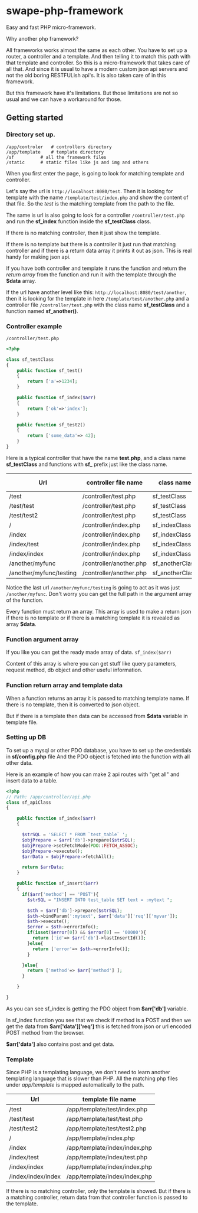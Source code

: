 # swape-php-framework

Easy and fast PHP micro-framework.

Why another php framework?

All frameworks works almost the same as each other. You have to set up a router, a controller and a template. And then telling it to match this path with that template and controller. So this is a micro-framework that takes care of all that. And since it is usual to have a modern custom json api servers and not the old boring RESTFULish api's. It is also taken care of in this framework.

But this framework have it's limitations. But those limitations are not so usual and we can have a workaround for those.

## Getting started

### Directory set up.

```
/app/controler   # controllers directory
/app/template    # template directory
/sf          # all the framework files
/static      # static files like js and img and others
```

When you first enter the page, is going to look for matching template and controller.

Let's say the url is `http://localhost:8080/test`. Then it is looking for template with the name `/template/test/index.php` and show the content of that file. So the _test_ is the matching template from the path to the file.

The same is url is also going to look for a controller `/controller/test.php` and run the **sf_index** function inside the **sf_testClass** class.

If there is no matching controller, then it just show the template.

If there is no template but there is a controller it just run that matching controller and if there is a return data array it prints it out as json. This is real handy for making json api.

If you have both controller and template it runs the function and return the _return array_ from the function and run it with the template through the **$data** array.

If the url have another level like this: `http://localhost:8080/test/another`, then it is looking for the template in here `/template/test/another.php` and a controller file `/controller/test.php` with the class name **sf_testClass** and a function named **sf_another()**.

### Controller example

`/controller/test.php`

```php
<?php

class sf_testClass
{
    public function sf_test()
    {
        return ['a'=>1234];
    }

    public function sf_index($arr)
    {
        return ['ok'=>'index'];
    }

    public function sf_test2()
    {
        return ['some_data'=> 42];
    }
}
```

Here is a typical controller that have the name **test.php**, and a class name **sf_testClass** and functions with **sf\_** prefix just like the class name.

| Url                     | controller file name    | class name      | function name |
| ----------------------- | ----------------------- | --------------- | ------------- |
| /test                   | /controller/test.php    | sf_testClass    | sf_index      |
| /test/test              | /controller/test.php    | sf_testClass    | sf_test       |
| /test/test2             | /controller/test.php    | sf_testClass    | sf_test2      |
| /                       | /controller/index.php   | sf_indexClass   | sf_index      |
| /index                  | /controller/index.php   | sf_indexClass   | sf_index      |
| /index/test             | /controller/index.php   | sf_indexClass   | sf_test       |
| /index/index            | /controller/index.php   | sf_indexClass   | sf_index      |
| /another/myfunc         | /controller/another.php | sf_anotherClass | sf_myfunc     |
| /another/myfunc/testing | /controller/another.php | sf_anotherClass | sf_myfunc     |

Notice the last url `/another/myfunc/testing` is going to act as it was just `/another/myfunc`. Don't worry you can get the full path in the argument array of the function.

Every function must return an array. This array is used to make a return json if there is no template or if there is a matching template it is revealed as array **$data**.

### Function argument array

If you like you can get the ready made array of data. `sf_index($arr)`

Content of this array is where you can get stuff like query parameters, request method, db object and other useful information.

### Function return array and template data

When a function returns an array it is passed to matching template name.
If there is no template, then it is converted to json object.

But if there is a template then data can be accessed from **$data** variable in template file.

### Setting up DB

To set up a mysql or other PDO database, you have to set up the credentials in **sf/config.php** file
And the PDO object is fetched into the function with all other data.

Here is an example of how you can make 2 api routes with "get all" and insert data to a table.

```php
<?php
// Path: /app/controller/api.php
class sf_apiClass
{

    public function sf_index($arr)
    {

      $strSQL = 'SELECT * FROM `test_table` ';
      $objPrepare = $arr['db']->prepare($strSQL);
      $objPrepare->setFetchMode(PDO::FETCH_ASSOC);
      $objPrepare->execute();
      $arrData = $objPrepare->fetchAll();

      return $arrData;
    }

    public function sf_insert($arr)
    {
      if($arr['method'] == 'POST'){
        $strSQL = "INSERT INTO test_table SET text = :mytext ";

        $sth = $arr['db']->prepare($strSQL);
        $sth->bindParam(':mytext', $arr['data']['req']['myvar']);
        $sth->execute();
        $error = $sth->errorInfo();
        if(isset($error[0]) && $error[0] == '00000'){
          return ['id'=> $arr['db']->lastInsertId()];
        }else{
          return ['error'=> $sth->errorInfo()];
        }

      }else{
        return ['method'=> $arr['method'] ];
      }

    }

}

```
As you can see sf_index is getting the PDO object from **$arr['db']** variable.

In sf_index function you see that we check if method is a POST and then we get the data from  **$arr['data']['req']** this is fetched from json or url encoded POST method from the browser.

**$arr['data']** also contains post and get data.

### Template

Since PHP is a templating language, we don't need to learn another templating language that is slower than PHP.
All the matching php files under _app/template_ is mapped automatically to the path.

| Url                | template file name            |
| ------------------ | ----------------------------- |
| /test              | /app/template/test/index.php  |
| /test/test         | /app/template/test/test.php   |
| /test/test2        | /app/template/test/test2.php  |
| /                  | /app/template/index.php       |
| /index             | /app/template/index/index.php |
| /index/test        | /app/template/index/test.php  |
| /index/index       | /app/template/index/index.php |
| /index/index/index | /app/template/index/index.php |

If there is no matching controller, only the template is showed. But if there is a matching controller, return data from that controller function is passed to the template.
